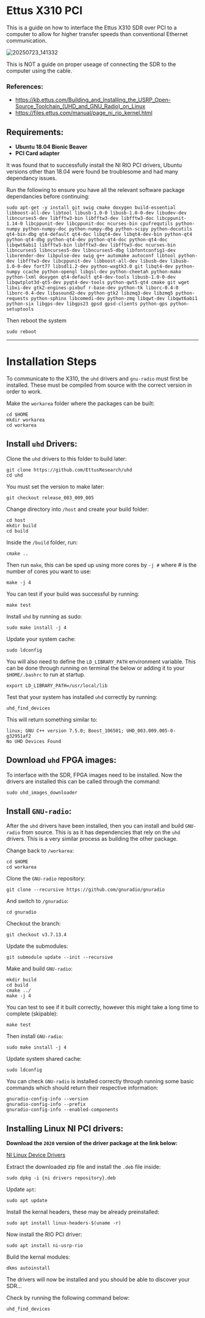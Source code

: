 # Ettus X310 PCI
This is a guide on how to interface the Ettus X310 SDR over PCI to a computer to allow for higher transfer speeds than conventional Ethernet communication.

![20250723_141332](https://github.com/user-attachments/assets/8d5df17c-d2ce-450b-85a0-76698ad5d22e)

This is NOT a guide on proper useage of connecting the SDR to the computer using the cable.

### References:

- https://kb.ettus.com/Building_and_Installing_the_USRP_Open-Source_Toolchain_(UHD_and_GNU_Radio)_on_Linux
- https://files.ettus.com/manual/page_ni_rio_kernel.html

## Requirements:

- **Ubuntu 18.04 Bionic Beaver**
- **PCI Card adapter**

It was found that to successfully install the NI RIO PCI drivers, Ubuntu versions other than 18.04 were found be troublesome and had many dependancy issues.

Run the following to ensure you have all the relevant software package dependancies before continuing:

```shell
sudo apt-get -y install git swig cmake doxygen build-essential libboost-all-dev libtool libusb-1.0-0 libusb-1.0-0-dev libudev-dev libncurses5-dev libfftw3-bin libfftw3-dev libfftw3-doc libcppunit-1.14-0 libcppunit-dev libcppunit-doc ncurses-bin cpufrequtils python-numpy python-numpy-doc python-numpy-dbg python-scipy python-docutils qt4-bin-dbg qt4-default qt4-doc libqt4-dev libqt4-dev-bin python-qt4 python-qt4-dbg python-qt4-dev python-qt4-doc python-qt4-doc libqwt6abi1 libfftw3-bin libfftw3-dev libfftw3-doc ncurses-bin libncurses5 libncurses5-dev libncurses5-dbg libfontconfig1-dev libxrender-dev libpulse-dev swig g++ automake autoconf libtool python-dev libfftw3-dev libcppunit-dev libboost-all-dev libusb-dev libusb-1.0-0-dev fort77 libsdl1.2-dev python-wxgtk3.0 git libqt4-dev python-numpy ccache python-opengl libgsl-dev python-cheetah python-mako python-lxml doxygen qt4-default qt4-dev-tools libusb-1.0-0-dev libqwtplot3d-qt5-dev pyqt4-dev-tools python-qwt5-qt4 cmake git wget libxi-dev gtk2-engines-pixbuf r-base-dev python-tk liborc-0.4-0 liborc-0.4-dev libasound2-dev python-gtk2 libzmq3-dev libzmq5 python-requests python-sphinx libcomedi-dev python-zmq libqwt-dev libqwt6abi1 python-six libgps-dev libgps23 gpsd gpsd-clients python-gps python-setuptools
```

Then reboot the system

```shell
sudo reboot
```

---
# Installation Steps

To communicate to the X310, the `uhd` drivers and `gnu-radio` must first be installed. These must be compiled from source with the correct version in order to work.

Make the `workarea` folder where the packages can be built:

```shell
cd $HOME
mkdir workarea
cd workarea
```

## Install `uhd` Drivers:

Clone the `uhd` drivers to this folder to build later:

```shell
git clone https://github.com/EttusResearch/uhd
cd uhd
```

You must set the version to make later:

```shell
git checkout release_003_009_005
```

Change directory into `/host` and create your build folder:

```shell
cd host
mkdir build
cd build
```

Inside the `/build` folder, run:

```shell
cmake ..
```

Then run `make`, this can be sped up using more cores by `-j #` where # is the number of cores you want to use:

```shell
make -j 4
```

You can test if your build was successful by running:

```shell
make test
```

Install `uhd` by running as sudo:

```shell
sudo make install -j 4
```

Update your system cache:

```shell
sudo ldconfig
```

You will also need to define the `LD_LIBRARY_PATH` environment variable. This can be done through running on terminal the below or adding it to your `$HOME/.bashrc` to run at startup.

```shell
export LD_LIBRARY_PATH=/usr/local/lib
```

Test that your system has installed `uhd` correctly by running:

```shell
uhd_find_devices
```

This will return something similar to:
```
linux; GNU C++ version 7.5.0; Boost_106501; UHD_003.009.005-0-g32951af2
No UHD Devices Found
```

## Download `uhd` FPGA images:

To interface with the SDR, FPGA images need to be installed. Now the drivers are installed this can be called through the command:

```shell
sudo uhd_images_downloader
```

## Install `GNU-radio`:

After the `uhd` drivers have been installed, then you can install and build `GNU-radio` from source. This is as it has dependencies that rely on the `uhd` drivers. This is a very similar process as building the other package.

Change back to `/workarea`:

```shell
cd $HOME
cd workarea
```

Clone the `GNU-radio` repository:

```shell
git clone --recursive https://github.com/gnuradio/gnuradio
```

And switch to `/gnuradio`:

```shell
cd gnuradio
```

Checkout the branch:

```shell
git checkout v3.7.13.4
```

Update the submodules:

```shell
git submodule update --init --recursive
```

Make and build `GNU-radio`:

```shell
mkdir build
cd build
cmake ../
make -j 4
```

You can test to see if it built correctly, however this might take a long time to complete (skipable):

```shell
make test
```

Then install `GNU-radio`:

```shell
sudo make install -j 4
```

Update system shared cache:

```shell
sudo ldconfig
```

You can check `GNU-radio` is installed correctly through running some basic commands which should return their respective information:

```shell
gnuradio-config-info --version
gnuradio-config-info --prefix
gnuradio-config-info --enabled-components
```

## Installing Linux NI PCI drivers:

**Download the `2020` version of the driver package at the link below:**

[NI Linux Device Drivers](https://www.ni.com/en-us/support/downloads/drivers/download.ni-linux-device-drivers.html)

Extract the downloaded zip file and install the `.deb` file inside:

```shell
sudo dpkg -i {ni drivers repository}.deb
```

Update `apt`:

```shell
sudo apt update
```

Install the kernal headers, these may be already preinstalled:

```shell
sudo apt install linux-headers-$(uname -r)
```

Now install the RIO PCI driver:

```shell
sudo apt install ni-usrp-rio
```

Build the kernal modules:

```shell
dkms autoinstall
```

The drivers will now be installed and you should be able to discover your SDR...

Check by running the following command below:

```shell
uhd_find_devices
```

